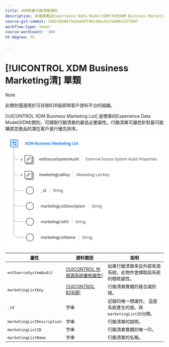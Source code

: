 ```yaml
---
title: XDM商業行銷清單類別
description: 本檔案概述Experience Data Model(XDM)中的XDM Business Marketing List類別。
source-git-commit: 19bb39b66f3a3eb93fd0138ac021568021d77b0f
workflow-type: tm+mt
source-wordcount: '164'
ht-degree: 3%

---
```


# [!UICONTROL XDM Business Marketing清] 單類

>[!NOTE]
>
>此類別僅適用於可存取B2B版即時客戶資料平台的組織。

[!UICONTROL XDM Business Marketing List] 是標準的Experience Data Model(XDM)類別，可擷取行銷清單的最低必要屬性。行銷清單可讓您針對最可能購買您產品的潛在客戶進行優先排序。

![](../../images/classes/b2b/business-marketing-list.png)

| 屬性 | 資料類型 | 說明 |
| --- | --- | --- |
| `extSourceSystemAudit` | [[!UICONTROL 外部源系統審核屬性]](../../data-types/external-source-system-audit-attributes.md) | 如果行銷清單來自外部來源系統，此物件會擷取該系統的稽核屬性。 |
| `marketingListKey` | [[!UICONTROL B2B源]](../../data-types/b2b-source.md) | 行銷清單實體的複合識別碼。 |
| `_id` | 字串 | 記錄的唯一標識符。 這是系統產生的值，與`marketingListID`分開。 |
| `marketingListDescription` | 字串 | 行銷清單的說明。 |
| `marketingListID` | 字串 | 行銷清單實體的唯一ID。 |
| `marketingListName` | 字串 | 行銷清單的名稱。 |
